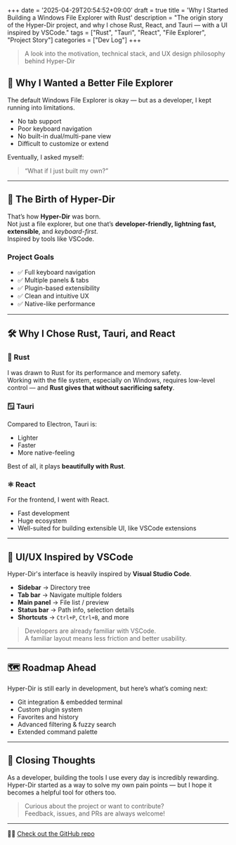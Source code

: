 +++
date = '2025-04-29T20:54:52+09:00'
draft = true
title = 'Why I Started Building a Windows File Explorer with Rust'
description = "The origin story of the Hyper-Dir project, and why I chose Rust, React, and Tauri — with a UI inspired by VSCode."
tags = ["Rust", "Tauri", "React", "File Explorer", "Project Story"]
categories = ["Dev Log"] 
+++

> A look into the motivation, technical stack, and UX design philosophy behind Hyper-Dir

## 🧩 Why I Wanted a Better File Explorer

The default Windows File Explorer is okay — but as a developer, I kept running into limitations.

- No tab support
- Poor keyboard navigation
- No built-in dual/multi-pane view
- Difficult to customize or extend

Eventually, I asked myself:

> “What if I just built my own?”

---

## 🚀 The Birth of Hyper-Dir

That’s how **Hyper-Dir** was born.  
Not just a file explorer, but one that’s **developer-friendly, lightning fast, extensible**, and _keyboard-first_.  
Inspired by tools like VSCode.

### Project Goals

- ✅ Full keyboard navigation
- ✅ Multiple panels & tabs
- ✅ Plugin-based extensibility
- ✅ Clean and intuitive UX
- ✅ Native-like performance

---

## 🛠 Why I Chose Rust, Tauri, and React

### 🦀 Rust

I was drawn to Rust for its performance and memory safety.  
Working with the file system, especially on Windows, requires low-level control — and **Rust gives that without sacrificing safety**.

### 🪟 Tauri

Compared to Electron, Tauri is:

- Lighter
- Faster
- More native-feeling

Best of all, it plays **beautifully with Rust**.

### ⚛️ React

For the frontend, I went with React.

- Fast development
- Huge ecosystem
- Well-suited for building extensible UI, like VSCode extensions

---

## 🧠 UI/UX Inspired by VSCode

Hyper-Dir's interface is heavily inspired by **Visual Studio Code**.

- **Sidebar** → Directory tree
- **Tab bar** → Navigate multiple folders
- **Main panel** → File list / preview
- **Status bar** → Path info, selection details
- **Shortcuts** → `Ctrl+P`, `Ctrl+B`, and more

> Developers are already familiar with VSCode.  
> A familiar layout means less friction and better usability.

---

## 🗺 Roadmap Ahead

Hyper-Dir is still early in development, but here’s what’s coming next:

- Git integration & embedded terminal
- Custom plugin system
- Favorites and history
- Advanced filtering & fuzzy search
- Extended command palette

---

## 💬 Closing Thoughts

As a developer, building the tools I use every day is incredibly rewarding.  
Hyper-Dir started as a way to solve my own pain points — but I hope it becomes a helpful tool for others too.

> Curious about the project or want to contribute?  
> Feedback, issues, and PRs are always welcome!

---

🧑‍💻 [Check out the GitHub repo](https://github.com/seobaeksol/hyper-dir)

